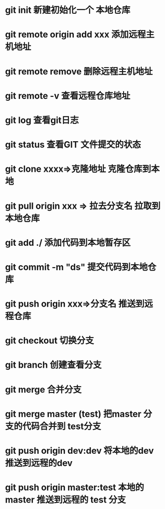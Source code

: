 
# git init 新建初始化一个 本地仓库 

# git remote origin add xxx  添加远程主机地址
# git remote remove  删除远程主机地址
# git remote -v  查看远程仓库地址


# git log  查看git日志
# git status 查看GIT 文件提交的状态 


# git clone xxxx=>克隆地址  克隆仓库到本地 
# git pull origin xxx => 拉去分支名  拉取到本地仓库
# git add ./   添加代码到本地暂存区 
# git commit -m "ds"  提交代码到本地仓库 
# git push origin  xxx=>分支名  推送到远程仓库


# git checkout 切换分支
# git branch 创建查看分支
# git merge  合并分支 
# git merge master  (test)   把master 分支的代码合并到 test分支 
# git push origin dev:dev  将本地的dev推送到远程的dev
# git push origin master:test   本地的master 推送到远程的 test 分支 
